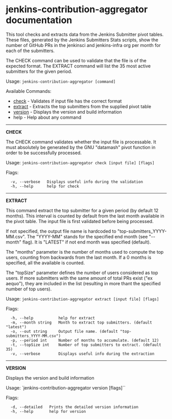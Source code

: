 # jenkins-contribution-aggregator documentation

This tool checks and extracts data from the Jenkins Submitter pivot tables.
These files, generated by the Jenkins Submitters Stats scripts, show the
number of GitHub PRs in the jenkinsci and jenkins-infra org per month for each
of the submitters. 

The CHECK command can be used to validate that the file is of the expected format.
The EXTRACT command will list the 35 most active submitters for the given period.

Usage:
  `jenkins-contribution-aggregator [command]`

Available Commands:
  * [check](#CHECK) - Validates if input file has the correct format
  * [extract](#EXTRACT) - Extracts the top submitters from the supplied pivot table
  * [version](#VERSION) - Displays the version and build information
  * help - Help about any command

---
**CHECK** <a name="CHECK"></a>

The CHECK command validates whether the input file is processable.
It must absolutely be generated by the GNU "datamash" pivot function in
order to be successfully processed.

Usage:
  `jenkins-contribution-aggregator check [input file] [flags]`

Flags:
```
  -v, --verbose   Displays useful info during the validation
  -h, --help      help for check
```

---
**EXTRACT** <a name="EXTRACT"></a>

This command extract the top submitter for a given period (by default 12 months).
This interval is counted by default from the last month available in the pivot table.
The input file is first validated before being processed.

If not specified, the output file name is hardcoded to "top-submitters_YYYY-MM.csv".
The "YYYY-MM" stands for the specified end month (see "--month" flag). It is "LATEST"
if not end month was specified (default).

The "months" parameter is the number of months used to compute the top users, 
counting from backwards from the last month. If a 0 months is specified, all the 
available is counted.

The "topSize" parameter defines the number of users considered as top users.
If more submitters with the same amount of total PRs exist ("ex aequo"), they are included in 
the list (resulting in more thant the specified number of top users).

Usage:
  `jenkins-contribution-aggregator extract [input file] [flags]`

Flags:
```
  -h, --help           help for extract
  -m, --month string   Month to extract top submitters. (default "latest")
  -o, --out string     Output file name. (default "top-submitters_YYYY-MM.csv")
  -p, --period int     Number of months to accumulate. (default 12)
  -t, --topSize int    Number of top submitters to extract. (default 35)
  -v, --verbose        Displays useful info during the extraction
```

---
**VERSION** <a name="VERSION"></a>

Displays the version and build information

Usage:
  `jenkins-contribution-aggregator version [flags]``

Flags:
```
  -d, --detailed   Prints the detailed version information
  -h, --help       help for version
```
